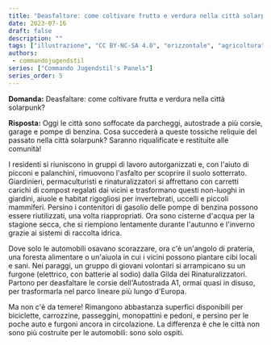 ```yaml
---
title: "Deasfaltare: come coltivare frutta e verdura nella città solarpunk?"
date: 2023-07-16
draft: false
description: ""
tags: ["illustrazione", "CC BY-NC-SA 4.0", "orizzontale", "agricoltura", "città"]
authors:
 - commandojugendstil
series: ["Commando Jugendstil's Panels"]
series_order: 5
---
```


**Domanda:**
Deasfaltare: come coltivare frutta e verdura nella città solarpunk?

**Risposta:**
Oggi le città sono soffocate da parcheggi, autostrade a più corsie, garage e pompe di benzina. Cosa succederà a queste tossiche reliquie del passato nella città solarpunk? Saranno riqualificate e restituite alle comunità!

I residenti si riuniscono in gruppi di lavoro autorganizzati e, con l'aiuto di picconi e palanchini, rimuovono l'asfalto per scoprire il suolo sotterrato. Giardinieri, permaculturisti e rinaturalizzatori si affrettano con carretti carichi di compost regalati dai vicini e trasformano questi non-luoghi in giardini, aiuole e habitat rigogliosi per invertebrati, uccelli e piccoli mammiferi. Persino i contenitori di gasolio delle pompe di benzina possono essere riutilizzati, una volta riappropriati. Ora sono cisterne d'acqua per la stagione secca, che si riempiono lentamente durante l'autunno e l'inverno grazie ai sistemi di raccolta idrica.

Dove solo le automobili osavano scorazzare, ora c'è un'angolo di prateria, una foresta alimentare o un'aiuola in cui i vicini possono piantare cibi locali e sani. Nei paraggi, un gruppo di giovani volontari si arrampicano su un furgone (elettrico, con batterie al sodio) dalla Gilda dei Rinaturalizzatori. Partono per deasfaltare le corsie dell'Autostrada A1, ormai quasi in disuso, per trasformarla nel parco lineare più lungo d'Europa. 

Ma non c'è da temere! Rimangono abbastanza superfici disponibili per biciclette, carrozzine, passeggini, monopattini e pedoni, e persino per le poche auto e furgoni ancora in circolazione. La differenza è che le città non sono più costruite per le automobili: sono solo ospiti.

